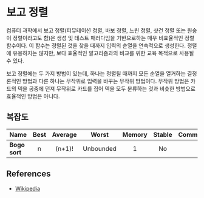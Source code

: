 # 보고 정렬

컴퓨터 과학에서 보고 정렬(퍼뮤테이션 정렬, 바보 정렬, 느린 정렬, 샷건 정렬 또는 원숭이 정렬이라고도 함)은 생성 및 테스트 패러다임을 기반으로하는 매우 비효율적인 정렬 함수이다. 이 함수는 정렬된 것을 찾을 때까지 입력의 순열을 연속적으로 생성한다. 정렬에 유용하지는 않지만, 보다 효율적인 알고리즘과의 비교를 위한 교육 목적으로 사용될 수 있다.

보고 정렬에는 두 가지 방법이 있는데, 하나는 정렬될 때까지 모든 순열을 열거하는 결정론적인 방법과 다른 하나는 무작위로 입력을 바꾸는 무작위 방법이다. 무작위 방법은 카드의 덱을 공중에 던져 무작위로 카드를 집어 덱을 모두 분류하는 것과 비슷한 방법으로 효율적인 방법은 아니다.

## 복잡도

| Name                  | Best            | Average             | Worst               | Memory    | Stable    | Comments  |
| --------------------- | :-------------: | :-----------------: | :-----------------: | :-------: | :-------: | :-------- |
| **Bogo sort**         | n               | (n+1)!              | Unbounded           | 1         | No        |           |

## References

- [Wikipedia](https://en.wikipedia.org/wiki/Bogosort)